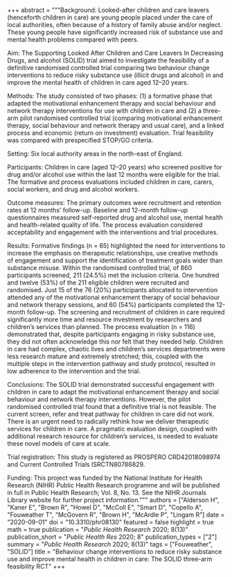 +++
abstract = """Background: Looked-after children and care leavers (henceforth children in care) are young people placed under the care of local authorities, often because of a history of family abuse and/or neglect. These young people have significantly increased risk of substance use and mental health problems compared with peers.

Aim: The Supporting Looked After Children and Care Leavers In Decreasing Drugs, and alcohol (SOLID) trial aimed to investigate the feasibility of a definitive randomised controlled trial comparing two behaviour change interventions to reduce risky substance use (illicit drugs and alcohol) in and improve the mental health of children in care aged 12–20 years.

Methods: The study consisted of two phases: (1) a formative phase that adapted the motivational enhancement therapy and social behaviour and network therapy interventions for use with children in care and (2) a three-arm pilot randomised controlled trial (comparing motivational enhancement therapy, social behaviour and network therapy and usual care), and a linked process and economic (return on investment) evaluation. Trial feasibility was compared with prespecified STOP/GO criteria.

Setting: Six local authority areas in the north-east of England.

Participants: Children in care (aged 12–20 years) who screened positive for drug and/or alcohol use within the last 12 months were eligible for the trial. The formative and process evaluations included children in care, carers, social workers, and drug and alcohol workers.

Outcome measures: The primary outcomes were recruitment and retention rates at 12 months’ follow-up. Baseline and 12-month follow-up questionnaires measured self-reported drug and alcohol use, mental health and health-related quality of life. The process evaluation considered acceptability and engagement with the interventions and trial procedures.

Results: Formative findings (n = 65) highlighted the need for interventions to increase the emphasis on therapeutic relationships, use creative methods of engagement and support the identification of treatment goals wider than substance misuse. Within the randomised controlled trial, of 860 participants screened, 211 (24.5%) met the inclusion criteria. One hundred and twelve (53%) of the 211 eligible children were recruited and randomised. Just 15 of the 76 (20%) participants allocated to intervention attended any of the motivational enhancement therapy of social behaviour and network therapy sessions, and 60 (54%) participants completed the 12-month follow-up. The screening and recruitment of children in care required significantly more time and resource investment by researchers and children’s services than planned. The process evaluation (n = 116) demonstrated that, despite participants engaging in risky substance use, they did not often acknowledge this nor felt that they needed help. Children in care had complex, chaotic lives and children’s services departments were less research mature and extremely stretched; this, coupled with the multiple steps in the intervention pathway and study protocol, resulted in low adherence to the intervention and the trial.

Conclusions: The SOLID trial demonstrated successful engagement with children in care to adapt the motivational enhancement therapy and social behaviour and network therapy interventions. However, the pilot randomised controlled trial found that a definitive trial is not feasible. The current screen, refer and treat pathway for children in care did not work. There is an urgent need to radically rethink how we deliver therapeutic services for children in care. A pragmatic evaluation design, coupled with additional research resource for children’s services, is needed to evaluate these novel models of care at scale.

Trial registration: This study is registered as PROSPERO CRD42018098974 and Current Controlled Trials ISRCTN80786829.

Funding: This project was funded by the National Institute for Health Research (NIHR) Public Health Research programme and will be published in full in Public Health Research; Vol. 8, No. 13. See the NIHR Journals Library website for further project information."""
authors = ["Alderson H", "Kaner E", "Brown R", "Howel D", "McColl E", "Smart D", "Copello A", "Fouweather T", "McGovern R", "Brown H", "McArdle P", "Lingam R"]
date = "2020-09-01"
doi = "10.3310/phr08130"
featured = false
highlight = true
math = true
publication = "*Public Health Research* 2020; 8(13)"
publication_short = "*Public Health Res* 2020; 8"
publication_types = ["2"]
summary = "*Public Health Research* 2020; 8(13)"
tags = ["Fouweather", "SOLID"]
title = "Behaviour change interventions to reduce risky substance use and improve mental health in children in care: The SOLID three-arm feasibility RCT"
+++
